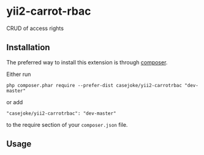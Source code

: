 yii2-carrot-rbac
================
CRUD of access rights

Installation
------------

The preferred way to install this extension is through [composer](http://getcomposer.org/download/).

Either run

```
php composer.phar require --prefer-dist casejoke/yii2-carrotrbac "dev-master"
```

or add

```
"casejoke/yii2-carrotrbac": "dev-master"
```

to the require section of your `composer.json` file.


Usage
-----

